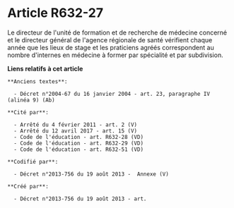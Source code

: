 # Article R632-27

Le directeur de l'unité de formation et de recherche de médecine concerné et le directeur général de l'agence régionale de
santé vérifient chaque année que les lieux de stage et les praticiens agréés correspondent au nombre d'internes en médecine à
former par spécialité et par subdivision.

**Liens relatifs à cet article**

	**Anciens textes**:

	  - Décret n°2004-67 du 16 janvier 2004 - art. 23, paragraphe IV (alinéa 9) (Ab)

	**Cité par**:

	  - Arrêté du 4 février 2011 - art. 2 (V)
	  - Arrêté du 12 avril 2017 - art. 15 (V)
	  - Code de l'éducation - art. R632-28 (VD)
	  - Code de l'éducation - art. R632-29 (VD)
	  - Code de l'éducation - art. R632-51 (VD)

	**Codifié par**:

	  - Décret n°2013-756 du 19 août 2013 -  Annexe (V)

	**Créé par**:

	  - Décret n°2013-756 du 19 août 2013 - art.
